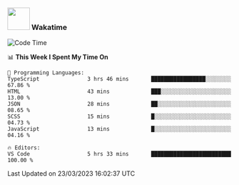 ### <img src="https://media.giphy.com/media/VgCDAzcKvsR6OM0uWg/giphy.gif" width="50"> Wakatime

  <!--START_SECTION:waka-->
![Code Time](http://img.shields.io/badge/Code%20Time-1%2C329%20hrs%2035%20mins-blue)

📊 **This Week I Spent My Time On** 

```text
💬 Programming Languages: 
TypeScript               3 hrs 46 mins       █████████████████░░░░░░░░   67.86 % 
HTML                     43 mins             ███░░░░░░░░░░░░░░░░░░░░░░   13.00 % 
JSON                     28 mins             ██░░░░░░░░░░░░░░░░░░░░░░░   08.65 % 
SCSS                     15 mins             █░░░░░░░░░░░░░░░░░░░░░░░░   04.73 % 
JavaScript               13 mins             █░░░░░░░░░░░░░░░░░░░░░░░░   04.16 % 

🔥 Editors: 
VS Code                  5 hrs 33 mins       █████████████████████████   100.00 % 
```


 Last Updated on 23/03/2023 16:02:37 UTC
<!--END_SECTION:waka-->
